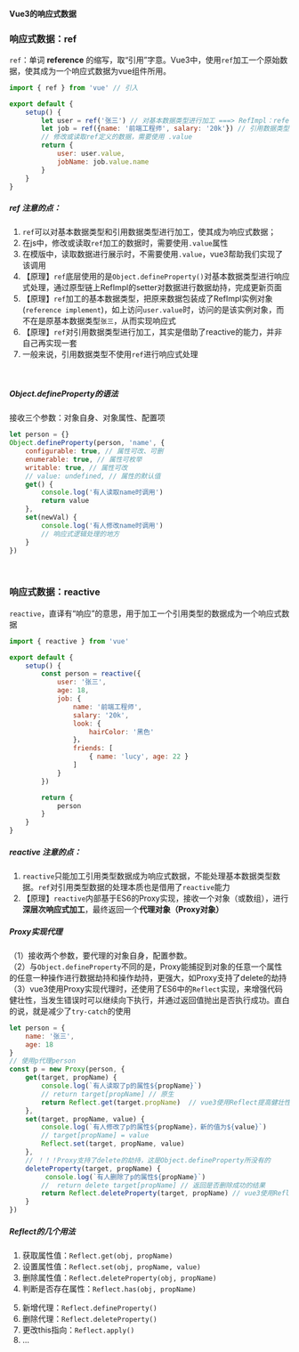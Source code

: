 #### Vue3的响应式数据

### 响应式数据：ref

`ref`：单词 **reference** 的缩写，取“引用”字意。Vue3中，使用`ref`加工一个原始数据，使其成为一个响应式数据为vue组件所用。

```js
import { ref } from 'vue' // 引入

export default {
    setup() {
        let user = ref('张三') // 对基本数据类型进行加工 ===> RefImpl：reference implement
        let job = ref({name: '前端工程师', salary: '20k'}) // 引用数据类型进行加工 ===> RefImpl: { value: Proxy }
        // 修改或读取ref定义的数据，需要使用 .value
        return {
            user: user.value,
            jobName: job.value.name
        }
    }
}
```

##### ref 注意的点：

1. `ref`可以对基本数据类型和引用数据类型进行加工，使其成为响应式数据；
2. 在js中，修改或读取`ref`加工的数据时，需要使用`.value`属性
3. 在模版中，读取数据进行展示时，不需要使用`.value`，vue3帮助我们实现了该调用
4. 【原理】`ref`底层使用的是`Object.defineProperty()`对基本数据类型进行响应式处理，通过原型链上RefImpl的setter对数据进行数据劫持，完成更新页面
5. 【原理】`ref`加工的基本数据类型，把原来数据包装成了RefImpl实例对象(`reference implement`)，如上访问`user.value`时，访问的是该实例对象，而不在是原基本数据类型`张三`，从而实现响应式
6. 【原理】`ref`对引用数据类型进行加工，其实是借助了reactive的能力，并非自己再实现一套
7. 一般来说，引用数据类型不使用`ref`进行响应式处理

&emsp;
##### Object.defineProperty的语法
接收三个参数：对象自身、对象属性、配置项
```js
let person = {}
Object.defineProperty(person, 'name', {
    configurable: true, // 属性可改、可删
    enumerable: true, // 属性可枚举
    writable: true, // 属性可改
    // value: undefined, // 属性的默认值
    get() {
        console.log('有人读取name时调用')
        return value
    },
    set(newVal) {
        console.log('有人修改name时调用')
        // 响应式逻辑处理的地方
    }
})
```

&emsp;

### 响应式数据：reactive

`reactive`，直译有“响应”的意思，用于加工一个引用类型的数据成为一个响应式数据

```js
import { reactive } from 'vue'

export default {
    setup() {
        const person = reactive({
            user: '张三',
            age: 18,
            job: {
                name: '前端工程师',
                salary: '20k',
                look: {
                    hairColor: '黑色'
                }，
                friends: [
                    { name: 'lucy', age: 22 }
                ]
            }
        })

        return {
            person
        }
    }
}
```

##### reactive 注意的点：

1. `reactive`只能加工引用类型数据成为响应式数据，不能处理基本数据类型数据。`ref`对引用类型数据的处理本质也是借用了`reactive`能力
2. 【原理】`reactive`内部基于ES6的Proxy实现，接收一个对象（或数组），进行**深层次响应式加工**，最终返回一个**代理对象（Proxy对象）**


##### Proxy实现代理
（1）接收两个参数，要代理的对象自身，配置参数。<br>
（2）与`Object.defineProperty`不同的是，Proxy能捕捉到对象的任意一个属性的任意一种操作进行数据劫持和操作劫持，更强大，如Proxy支持了delete的劫持<br>
（3）vue3使用Proxy实现代理时，还使用了ES6中的`Reflect`实现，来增强代码健壮性，当发生错误时可以继续向下执行，并通过返回值抛出是否执行成功。直白的说，就是减少了`try-catch`的使用
```js
let person = {
    name: '张三',
    age: 18
}
// 使用p代理person
const p = new Proxy(person, {
    get(target, propName) {
        console.log(`有人读取了p的属性${propName}`)
        // return target[propName] // 原生
        return Reflect.get(target.propName)  // vue3使用Reflect提高健壮性
    },
    set(target, propName, value) {
        console.log(`有人修改了p的属性${propName}，新的值为${value}`)
        // target[propName] = value
        Reflect.set(target, propName, value)
    },
    // ！！！Proxy支持了delete的劫持，这是Object.defineProperty所没有的
    deleteProperty(target, propName) {
         console.log(`有人删除了p的属性${propName}`)
        //  return delete target[propName] // 返回是否删除成功的结果
        return Reflect.deleteProperty(target, propName) // vue3使用Reflect.deleteProperty删除属性
    }
})
```

##### Reflect的几个用法
<!-- 属性操作 -->
1. 获取属性值：`Reflect.get(obj, propName)`
2. 设置属性值：`Reflect.set(obj, propName, value)`
3. 删除属性值：`Reflect.deleteProperty(obj, propName)`
4. 判断是否存在属性：`Reflect.has(obj, propName)`
<!-- 静态方法 -->
5. 新增代理：`Reflect.defineProperty()`
6. 删除代理：`Reflect.deleteProperty()`
7. 更改this指向：`Reflect.apply()`
8. ...


&emsp;
